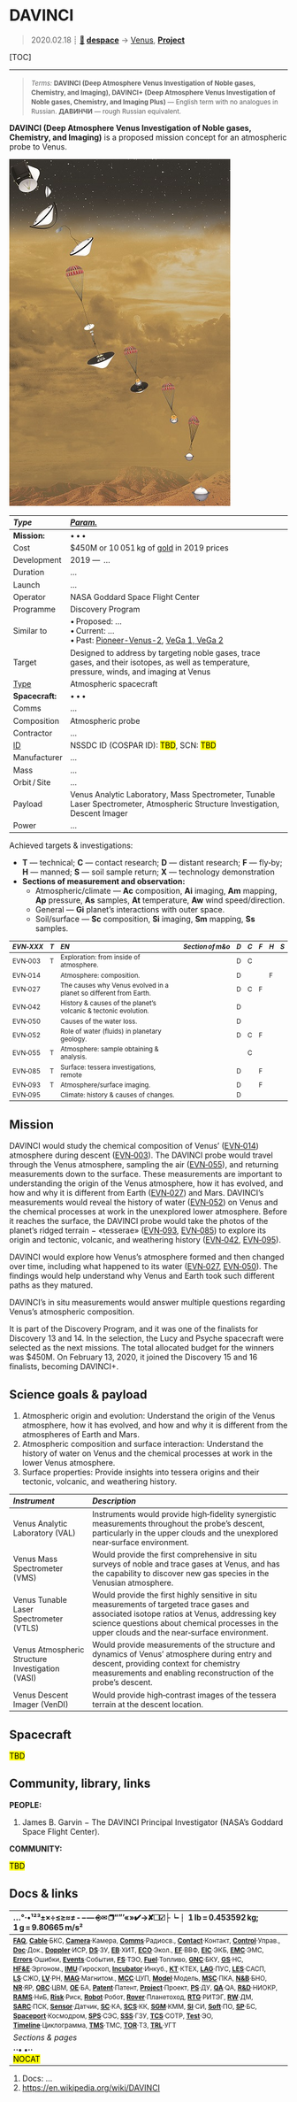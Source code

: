 # DAVINCI
> 2020.02.18 ┊ **[🚀](../index/index.md) [despace](index.md)** → [Venus](venus.md), **[Project](project.md)**

[TOC]

---

> <small>*Terms:* **DAVINCI (Deep Atmosphere Venus Investigation of Noble gases, Chemistry, and Imaging), DAVINCI+ (Deep Atmosphere Venus Investigation of Noble gases, Chemistry, and Imaging Plus)** — English term with no analogues in Russian. **ДАВИНЧИ** — rough Russian equivalent.</small>

**DAVINCI (Deep Atmosphere Venus Investigation of Noble gases, Chemistry, and Imaging)** is a proposed mission concept for an atmospheric probe to Venus. 

![](f/project/d/davinci/davinci.jpg)

<p style="page-break-after:always"> </p>

|*Type*|*[Param.](si.md)*|
|:--|:--|
|**Mission:**|• • •|
|Cost| $450M or 10 051 kg of [gold](sc_price.md) in 2019 prices |
|Development| 2019 —  … |
|Duration| … |
|Launch| … |
|Operator| NASA Goddard Space Flight Center |
|Programme| Discovery Program |
|Similar to| • Proposed: …<br> • Current: …<br> • Past: [Pioneer-Venus-2](pioneer_venus_2.md), [VeGa 1, VeGa 2](vega_1_2.md) |
|Target| Designed to address by targeting noble gases, trace gases, and their isotopes, as well as temperature, pressure, winds, and imaging at Venus |
|[Type](sc.md)| Atmospheric spacecraft |
|**Spacecraft:**|• • •|
|Comms| … |
|Composition| Atmospheric probe |
|Contractor| … |
|[ID](spaceid.md)| NSSDC ID (COSPAR ID): <mark>TBD</mark>, SCN: <mark>TBD</mark> |
|Manufacturer| … |
|Mass| … |
|Orbit / Site| … |
|Payload| Venus Analytic Laboratory, Mass Spectrometer, Tunable Laser Spectrometer, Atmospheric Structure Investigation, Descent Imager |
|Power| … |

Achieved targets & investigations:

   - **T** — technical; **C** — contact research; **D** — distant research; **F** — fly‑by; **H** — manned; **S** — soil sample return; **X** — technology demonstration
   - **Sections of measurement and observation:**
      - Atmospheric/climate — **Ac** composition, **Ai** imaging, **Am** mapping, **Ap** pressure, **As** samples, **At** temperature, **Aw** wind speed/direction.
      - General — **Gi** planet’s interactions with outer space.
      - Soil/surface — **Sc** composition, **Si** imaging, **Sm** mapping, **Ss** samples.

<small>

|*EVN‑XXX*|*T*|*EN*|*Section of m&o*|*D*|*C*|*F*|*H*|*S*|
|:--|:--|:--|:--|:--|:--|:--|:--|:--|
|EVN‑003|T|Exploration: from inside of atmosphere.|  |D|C||||
|EVN‑014||Atmosphere: composition.|  |D|||F||
|EVN‑027||The causes why Venus evolved in a planet so different from Earth.|  |D|C|F|||
|EVN‑042||History & causes of the planet’s volcanic & tectonic evolution.|  |D|||||
|EVN‑050||Causes of the water loss.|  |D|||||
|EVN‑052||Role of water (fluids) in planetary geology.|  |D|C|F|||
|EVN‑055|T|Atmosphere: sample obtaining & analysis.|  ||C||||
|EVN‑085|T|Surface: tessera investigations, remote|  |D||F|||
|EVN‑093|T|Atmosphere/surface imaging.|  |D||F|||
|EVN‑095||Climate: history & causes of changes.|  |D|||||

</small>


<p style="page-break-after:always"> </p>

## Mission
DAVINCI would study the chemical composition of Venus’ ([EVN‑014](venus.md)) atmosphere during descent ([EVN‑003](venus.md)). The DAVINCI probe would travel through the Venus atmosphere, sampling the air ([EVN‑055](venus.md)), and returning measurements down to the surface. These measurements are important to understanding the origin of the Venus atmosphere, how it has evolved, and how and why it is different from Earth ([EVN‑027](venus.md)) and Mars. DAVINCI’s measurements would reveal the history of water ([EVN‑052](venus.md)) on Venus and the chemical processes at work in the unexplored lower atmosphere. Before it reaches the surface, the DAVINCI probe would take the photos of the planet’s ridged terrain − «tesserae» ([EVN‑093](venus.md), [EVN‑085](venus.md)) to explore its origin and tectonic, volcanic, and weathering history ([EVN‑042](venus.md), [EVN‑095](venus.md)).

DAVINCI would explore how Venus’s atmosphere formed and then changed over time, including what happened to its water ([EVN‑027](venus.md), [EVN‑050](venus.md)). The findings would help understand why Venus and Earth took such different paths as they matured.

DAVINCI’s in situ measurements would answer multiple questions regarding Venus’s atmospheric composition.

It is part of the Discovery Program, and it was one of the finalists for Discovery 13 and 14. In the selection, the Lucy and Psyche spacecraft were selected as the next missions. The total allocated budget for the winners was $450M. On February 13, 2020, it joined the Discovery 15 and 16 finalists, becoming DAVINCI+.

<p style="page-break-after:always"> </p>

## Science goals & payload
   1. Atmospheric origin and evolution: Understand the origin of the Venus atmosphere, how it has evolved, and how and why it is different from the atmospheres of Earth and Mars.
   1. Atmospheric composition and surface interaction: Understand the history of water on Venus and the chemical processes at work in the lower Venus atmosphere.
   1. Surface properties: Provide insights into tessera origins and their tectonic, volcanic, and weathering history.

|*Instrument*|*Description*|
|:--|:--|
| Venus Analytic Laboratory (VAL)  | Instruments would provide high‑fidelity synergistic measurements throughout the probe’s descent, particularly in the upper clouds and the unexplored near‑surface environment. |
| Venus Mass Spectrometer (VMS) | Would provide the first comprehensive in situ surveys of noble and trace gases at Venus, and has the capability to discover new gas species in the Venusian atmosphere. |
| Venus Tunable Laser Spectrometer (VTLS) | Would provide the first highly sensitive in situ measurements of targeted trace gases and associated isotope ratios at Venus, addressing key science questions about chemical processes in the upper clouds and the near‑surface environment. |
| Venus Atmospheric Structure Investigation (VASI) | Would provide measurements of the structure and dynamics of Venus’ atmosphere during entry and descent, providing context for chemistry measurements and enabling reconstruction of the probe’s descent. |
| Venus Descent Imager (VenDI) | Would provide high‑contrast images of the tessera terrain at the descent location. |


<p style="page-break-after:always"> </p>

## Spacecraft

<mark>TBD</mark>

<p style="page-break-after:always"> </p>

## Community, library, links

**PEOPLE:**

   1. James B. Garvin − The DAVINCI Principal Investigator (NASA’s Goddard Space Flight Center).

**COMMUNITY:**

<mark>TBD</mark>



<p style="page-break-after:always"> </p>

## Docs & links
|…°·•¹²³±×÷≤≥≈≠ ‑ −— ⎆✉ ❐“”’«»✔→✘☐☑├┕┆ 1 lb = 0.453592 kg; 1 g = 9.80665 m/s²|
|:--|
|<small>**[FAQ](faq.md)**, **[Cable](cable.md)**·БКС, **[Camera](camera.md)**·Камера, **[Comms](comms.md)**·Радиосв., **[Contact](contact.md)**·Контакт, **[Control](control.md)**·Управ., **[Doc](doc.md)**·Док., **[Doppler](doppler.md)**·ИСР, **[DS](ds.md)**·ЗУ, **[EB](eb.md)**·ХИТ, **[ECO](ecology.md)**·Экол., **[EF](ef.md)**·ВВФ, **[ElC](elc.md)**·ЭКБ, **[EMC](emc.md)**·ЭМС, **[Errors](error.md)**·Ошибки, **[Events](event.md)**·События, **[FS](fs.md)**·ТЭО, **[Fuel](fuel.md)**·Топливо, **[GNC](gnc.md)**·БКУ, **[GS](scs.md)**·НС, **[HF&E](hfe.md)**·Эргоном., **[IMU](imu.md)**·Гироскоп, **[Incubator](incubator.md)**·Инкуб., **[KT](kt.md)**·КТЕХ, **[LAG](lag.md)**·ПУC, **[LES](les.md)**·САСП, **[LS](ls.md)**·СЖО, **[LV](lv.md)**·РН, **[MAG](mag.md)**·Магнитом., **[MCC](mcc.md)**·ЦУП, **[Model](model.md)**·Модель, **[MSC](sc.md)**·ПКА, **[N&B](nnb.md)**·БНО, **[NR](nr.md)**·ЯР, **[OBC](obc.md)**·ЦВМ, **[OE](oe.md)**·БА, **[Patent](патент.md)**·Патент, **[Project](project.md)**·Проект, **[PS](ps.md)**·ДУ, **[QA](quality.md)**·QA, **[R&D](rnd.md)**·НИОКР, **[RAMS](rams.md)**·НиБ, **[Risk](risk.md)**·Риск, **[Robot](robotics.md)**·Робот, **[Rover](rover.md)**·Планетоход, **[RTG](rtg.md)**·РИТЭГ, **[RW](rw.md)**·ДМ, **[SARC](sarc.md)**·ПСК, **[Sensor](sensor.md)**·Датчик, **[SC](sc.md)**·КА, **[SCS](scs.md)**·КК, **[SGM](sgm.md)**·КММ, **[SI](si.md)**·СИ, **[Soft](soft.md)**·ПО, **[SP](sp.md)**·БС, **[Spaceport](spaceport.md)**·Космодром, **[SPS](sps.md)**·СЭС, **[SSS](sss.md)**·ГЗУ, **[TCS](tcs.md)**·СОТР, **[Test](test.md)**·ЭО, **[Timeline](timeline.md)**·Циклограмма, **[TMS](tms.md)**·ТМС, **[TOR](tor.md)**·ТЗ, **[TRL](trl.md)**·УГТ</small>|
|*Sections & pages*|
|**··• [](.md) •··**<br> <mark>NOCAT</mark> |

   1. Docs: …
   1. <https://en.wikipedia.org/wiki/DAVINCI>
